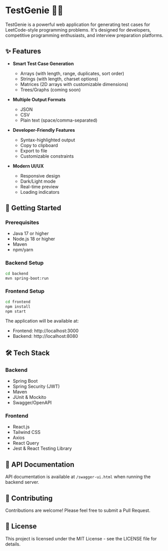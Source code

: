 # TestGenie 🧞‍♂️

TestGenie is a powerful web application for generating test cases for LeetCode-style programming problems. It's designed for developers, competitive programming enthusiasts, and interview preparation platforms.

## ✨ Features

- **Smart Test Case Generation**
  - Arrays (with length, range, duplicates, sort order)
  - Strings (with length, charset options)
  - Matrices (2D arrays with customizable dimensions)
  - Trees/Graphs (coming soon)

- **Multiple Output Formats**
  - JSON
  - CSV
  - Plain text (space/comma-separated)

- **Developer-Friendly Features**
  - Syntax-highlighted output
  - Copy to clipboard
  - Export to file
  - Customizable constraints

- **Modern UI/UX**
  - Responsive design
  - Dark/Light mode
  - Real-time preview
  - Loading indicators

## 🚀 Getting Started

### Prerequisites
- Java 17 or higher
- Node.js 18 or higher
- Maven
- npm/yarn

### Backend Setup
```bash
cd backend
mvn spring-boot:run
```

### Frontend Setup
```bash
cd frontend
npm install
npm start
```

The application will be available at:
- Frontend: http://localhost:3000
- Backend: http://localhost:8080

## 🛠️ Tech Stack

### Backend
- Spring Boot
- Spring Security (JWT)
- Maven
- JUnit & Mockito
- Swagger/OpenAPI

### Frontend
- React.js
- Tailwind CSS
- Axios
- React Query
- Jest & React Testing Library

## 📝 API Documentation

API documentation is available at `/swagger-ui.html` when running the backend server.

## 🤝 Contributing

Contributions are welcome! Please feel free to submit a Pull Request.

## 📄 License

This project is licensed under the MIT License - see the LICENSE file for details. 